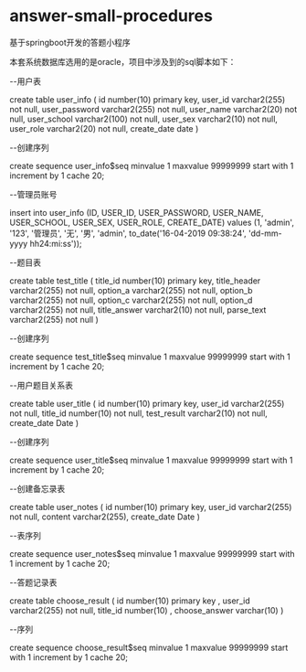 # answer-small-procedures
基于springboot开发的答题小程序

本套系统数据库选用的是oracle，项目中涉及到的sql脚本如下：

--用户表

create table user_info
(
       id number(10) primary key,
       user_id varchar2(255) not null,
       user_password varchar2(255) not null,
       user_name varchar2(20) not null,
       user_school varchar2(100) not null,
       user_sex varchar2(10) not null,
       user_role varchar2(20) not null,
       create_date date
)

--创建序列

create sequence user_info$seq
minvalue 1
maxvalue 99999999
start with 1
increment by 1
cache 20;

--管理员账号

insert into user_info (ID, USER_ID, USER_PASSWORD, USER_NAME, USER_SCHOOL, USER_SEX, USER_ROLE, CREATE_DATE)
values (1, 'admin', '123', '管理员', '无', '男', 'admin', to_date('16-04-2019 09:38:24', 'dd-mm-yyyy hh24:mi:ss'));

--题目表

create table test_title
(
    title_id number(10) primary key,
    title_header varchar2(255) not null,
    option_a varchar2(255) not null,
    option_b varchar2(255) not null,
    option_c varchar2(255) not null,
    option_d varchar2(255) not null,
    title_answer varchar2(10) not null,
    parse_text varchar2(255) not null
)

--创建序列

create sequence test_title$seq
minvalue 1
maxvalue 99999999
start with 1
increment by 1
cache 20;

--用户题目关系表

create table user_title
(
       id number(10) primary key,
       user_id varchar2(255) not null,
       title_id number(10) not null,
       test_result varchar2(10) not null,
       create_date Date
)

--创建序列

create sequence user_title$seq
minvalue 1
maxvalue 99999999
start with 1
increment by 1
cache 20; 
 
--创建备忘录表  

create table user_notes
(
  id number(10) primary key,
  user_id varchar2(255) not null,
  content varchar2(255),
  create_date Date
)

--表序列

create sequence user_notes$seq
minvalue 1
maxvalue 99999999
start with 1
increment by 1
cache 20;

--答题记录表

create table choose_result
(
       id number(10) primary key ,
       user_id varchar2(255) not null,
       title_id number(10) ,
       choose_answer varchar(10) 
)

--序列

create sequence choose_result$seq
minvalue 1
maxvalue 99999999
start with 1
increment by 1
cache 20;



